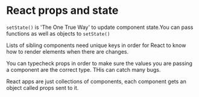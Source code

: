 # React props and state

`setState()` is 'The One True Way' to update component state.You can pass functions as well as objects to `setState()`

Lists of sibling components need unique keys in order for React to know how to render elements when there are changes.

You can typecheck props in order to make sure the values you are passing a component are the correct type. THis can catch many bugs.


React apps are just collections of components, each component gets an object called props sent to it.

